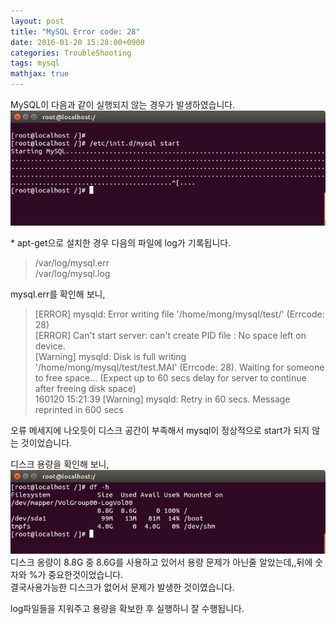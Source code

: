 ```yaml
---
layout: post
title: "MySQL Error code: 28"
date: 2016-01-20 15:28:00+0900
categories: TroubleShooting
tags: mysql
mathjax: true
---
```


MySQL이 다음과 같이 실행되지 않는 경우가 발생하였습니다.
![error](/resource/2016/20160120/20160120-mysql-error-28-1.png)

\* apt-get으로 설치한 경우 다음의 파일에 log가 기록됩니다.
> /var/log/mysql.err  
/var/log/mysql.log



mysql.err를 확인해 보니,

> [ERROR] mysqld: Error writing file '/home/mong/mysql/test/' (Errcode: 28)  
[ERROR] Can't start server: can't create PID file : No space left on device.  
[Warning] mysqld: Disk is full writing  
'/home/mong/mysql/test/test.MAI' (Errcode: 28). Waiting for someone to free space... (Expect up to 60 secs delay for server to continue after freeing disk space)  
160120 15:21:39 [Warning] mysqld: Retry in 60 secs. Message reprinted in 600 secs


오류 메세지에 나오듯이 디스크 공간이 부족해서 mysql이 정상적으로 start가 되지 않는 것이었습니다.

디스크 용량을 확인해 보니,  
![error](/resource/2016/20160120/20160120-mysql-error-28-2.png)  
디스크 옹량이 8.8G 중 8.6G를 사용하고 있어서 용량 문제가 아닌줄 알았는데,,뒤에 숫자와 %가 중요한것이었습니다.  
결국사용가능한 디스크가 없어서 문제가 발생한 것이였습니다.  

log파일들을 지워주고 용량을 확보한 후 실행하니 잘 수행됩니다.
